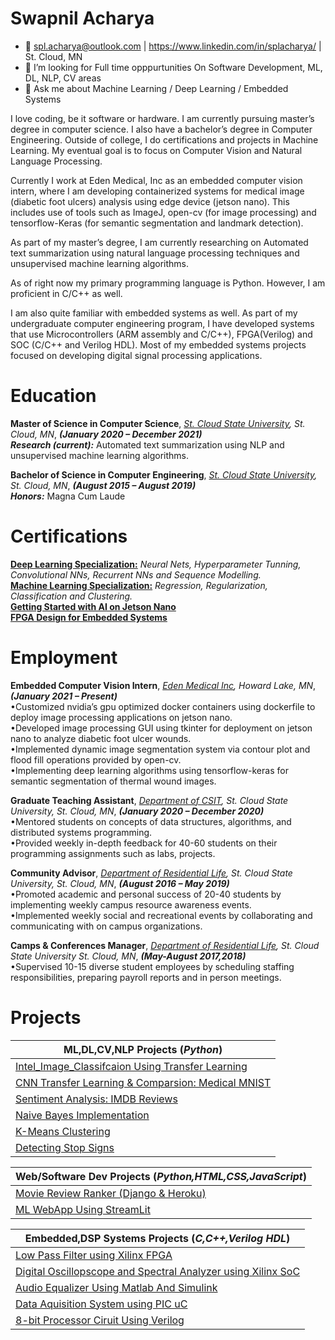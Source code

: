 <!--
### Hi there 👋
**splAcharya/splAcharya** is a ✨ _special_ ✨ repository because its `README.md` (this file) appears on your GitHub profile.
- 🔭 I’m currently working on Machine Learning /  Deep Learning / Computer Vision/  Natural Language Processing 
- 🌱 I’m currently learning  Computer Vision, Natural Language Processing
- 👯 I’m looking to collaborate on any Machine Learning / Deep Learning Projects
- 🤔 I’m looking for help with 
- 💬 Ask me about Machine Learning / Deep Learning
- 📫 How to reach me: spl.acharya@outlook.com | https://www.linkedin.com/public-profile/in/splacharya/
- 😄 Pronouns: He/His/Him
- ⚡ Fun fact: 
Here are some ideas to get you started:

# Swapnil Acharya
- 
- 🔭 I’m currently working on getting certifications, doing projects on Deep Learning Feild.
- 🌱 I’m currently learning  Computer Vision, Natural Language Processing
- 👯 I’m looking to collaborate on any Machine Learning / Deep Learning Projects
- 🤔 I’m looking for help with finding Full time opppurtunities On Software Development, ML, DL, NLP, CV areas
- 💬 Ask me about Machine Learning / Deep Learning / Embedded Systems
- 😄 Pronouns: He/His/Him
-->


# Swapnil Acharya 
- 📧 spl.acharya@outlook.com | https://www.linkedin.com/in/splacharya/ | St. Cloud, MN
- 🤔 I’m looking for Full time opppurtunities On Software Development, ML, DL, NLP, CV areas
- 💬 Ask me about Machine Learning / Deep Learning / Embedded Systems

<p>
I love coding, be it software or hardware. I am currently pursuing master’s degree in computer science. I also have a bachelor’s degree in Computer Engineering. Outside of college, I do certifications and projects in Machine Learning. My eventual goal is to focus on Computer Vision and Natural Language Processing.

Currently I work at Eden Medical, Inc as an embedded computer vision intern, where I am developing containerized systems for medical image (diabetic foot ulcers) analysis using edge device (jetson nano). This includes use of tools such as ImageJ, open-cv (for image processing) and tensorflow-Keras (for semantic segmentation and landmark detection).

As part of my master’s degree, I am currently researching on Automated text summarization using natural language processing techniques and unsupervised machine learning algorithms.

As of right now my primary programming language is Python. However, I am proficient in C/C++ as well.

I am also quite familiar with embedded systems as well. As part of my undergraduate computer engineering program, I have developed systems that use Microcontrollers (ARM assembly and C/C++), FPGA(Verilog) and SOC (C/C++ and Verilog HDL). Most of my embedded systems projects focused on developing digital signal processing applications.
</p>


 
# Education
**Master of Science in Computer Science**, *[St. Cloud State University](https://www.stcloudstate.edu/graduate/computer-science/default.aspx), St. Cloud, MN*, ***(January 2020 – December 2021)***  <br>
***Research (current):*** Automated text summarization using NLP and unsupervised machine learning algorithms.

**Bachelor of Science in Computer Engineering**, *[St. Cloud State University](https://www.stcloudstate.edu/ece/), St. Cloud, MN*, ***(August 2015 – August 2019)***  <br>
***Honors:*** Magna Cum Laude
 
# Certifications
**[Deep Learning Specialization:](https://www.coursera.org/account/accomplishments/specialization/certificate/EHD8WC7H4US7)** *Neural Nets, Hyperparameter Tunning, Convolutional NNs, Recurrent NNs and Sequence Modelling.* <br>
**[Machine Learning Specialization:](https://www.coursera.org/account/accomplishments/specialization/certificate/MJEYUZ4HEBA4)** *Regression, Regularization, Classification and Clustering.* <br>
**[Getting Started with AI on Jetson Nano](https://courses.nvidia.com/certificates/ef8081f9bd124bd59be690b042ce856e)** <br>
**[FPGA Design for Embedded Systems](https://www.coursera.org/account/accomplishments/certificate/55HT8L4YN4LL)** <br>

# Employment

**Embedded Computer Vision Intern**, *[Eden Medical Inc](https://www.eden-medical.com/ireyes), Howard Lake, MN*,  ***(January 2021 – Present)*** <br>
•Customized nvidia’s gpu optimized docker containers using dockerfile to deploy image processing applications on jetson nano. <br>
•Developed image processing GUI using tkinter for deployment on jetson nano to analyze diabetic foot ulcer wounds.<br>
•Implemented dynamic image segmentation system via contour plot and flood fill operations provided by open-cv.<br>
•Implementing deep learning algorithms using tensorflow-keras for semantic segmentation of thermal wound images.<br>

**Graduate Teaching Assistant**, *[Department of CSIT](https://www.stcloudstate.edu/graduate/computer-science/default.aspx), St. Cloud State University, St. Cloud, MN*, ***(January 2020 – December 2020)*** <br>
•Mentored students on concepts of data structures, algorithms, and distributed systems programming. <br>
•Provided weekly in-depth feedback for 40-60 students on their programming assignments such as labs, projects. <br>

**Community Advisor**, *[Department of Residential Life](https://www.stcloudstate.edu/reslife/), St. Cloud State University, St. Cloud, MN*,  ***(August 2016 – May 2019)*** <br>
•Promoted academic and personal success of 20-40 students by implementing weekly campus resource awareness events.<br>
•Implemented weekly social and recreational events by collaborating and communicating with on campus organizations.<br>
 
**Camps & Conferences Manager**, *[Department of Residential Life](https://www.stcloudstate.edu/reslife/), St. Cloud State University St. Cloud, MN*,  ***(May-August 2017,2018)***<br>
•Supervised 10-15 diverse student employees by scheduling staffing responsibilities, preparing payroll reports and in person meetings.<br>

 
 # Projects
 
 | ML,DL,CV,NLP Projects (*Python*)|
 |-----------------------|
 | [Intel_Image_Classifcaion Using Transfer Learning](https://github.com/splAcharya/Intel_Image_Classification) |
 | [CNN Transfer Learning & Comparsion: Medical MNIST](https://github.com/splAcharya/Transfer_Learning_Comparision) |
 | [Sentiment Analysis: IMDB Reviews](https://github.com/splAcharya/Imdb_Reviews_Sentiment_Analysis)|
 | [Naive Bayes Implementation](https://github.com/splAcharya/Naive_Bayes_Implementation) |
 | [K-Means Clustering](https://github.com/splAcharya/K_Means_Clustering) |
 | [Detecting Stop Signs](https://github.com/splAcharya/DetectingStopSigns)|
 
 
 | Web/Software Dev Projects (*Python,HTML,CSS,JavaScript*)|
 |-----------------------|
 | [Movie Review Ranker (Django & Heroku)](https://github.com/splAcharya/Movie_Review_Ranker)|
 | [ML WebApp Using StreamLit](https://github.com/splAcharya/ML_WebApp_Steamlit_Python)|

 
 
 |Embedded,DSP Systems Projects (*C,C++,Verilog HDL*) |
 |------------------------------|
 | [Low Pass Filter using Xilinx FPGA](https://github.com/splAcharya/LowPassFilterFPGA) |
 | [Digital Oscillopscope and Spectral Analyzer using Xilinx SoC](https://github.com/splAcharya/DigitalOscilloscope_Zynq7000Soc) |
 | [Audio Equalizer Using Matlab And Simulink](https://github.com/splAcharya/AudioEqualizerMatlab_Simulink) |
 | [Data Aquisition System using PIC uC](https://github.com/splAcharya/DataAquisitionBoard_PICuC) |
 | [8-bit Processor Ciruit Using Verilog](https://github.com/splAcharya/8BitProcessorCircuit_Verilog) |
